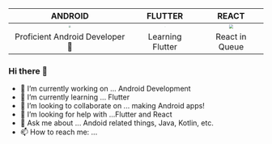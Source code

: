 |                           ANDROID                            |                           FLUTTER                            |                            REACT                             |
| :----------------------------------------------------------: | :----------------------------------------------------------: | :----------------------------------------------------------: |
| <img src="https://user-images.githubusercontent.com/45118110/87975674-8d000180-cae9-11ea-9697-fa09fa5bc002.png" style="zoom:25%;" /> | <img src="https://user-images.githubusercontent.com/45118110/87976666-224fc580-caeb-11ea-8c20-e794ef8c647d.png" style="zoom:4%;" /> | <img src="https://user-images.githubusercontent.com/45118110/87975822-c3d61780-cae9-11ea-8e3c-a7ee9de707d4.png" style="zoom:50%;" /> |
|                Proficient Android Developer 🥇                |                       Learning Flutter                       |                        React in Queue                        |

### Hi there 👋

- 🔭 I’m currently working on ... Android Development
- 🌱 I’m currently learning ... Flutter
- 👯 I’m looking to collaborate on ... making Android apps!
- 🤔 I’m looking for help with ...Flutter and React
- 💬 Ask me about ... Andoid related things, Java, Kotlin, etc. 
- 📫 How to reach me: ...
